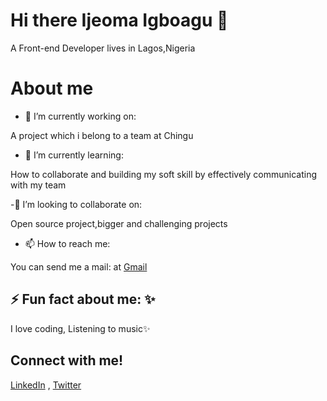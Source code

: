 # Hi there Ijeoma Igboagu  👋 

A Front-end Developer lives in Lagos,Nigeria

# About me

- 🔭 I’m currently working on:

A project which i belong to a team at Chingu

- 🌱 I’m currently learning:

How to collaborate and building my soft skill by effectively communicating with my team

-👯 I’m looking to collaborate on:

Open source project,bigger and challenging projects

- 📫 How to reach me:

You can send me a mail: at [Gmail](https://ijeonyi@gmail.com)

## ⚡️ Fun fact about me: ✨

I love coding, Listening to music✨

## Connect with me!
 
[LinkedIn](https://linkedin.com/in/ijeoma-igboagu/) , [Twitter](https://twitter.com/ijaydimples)







